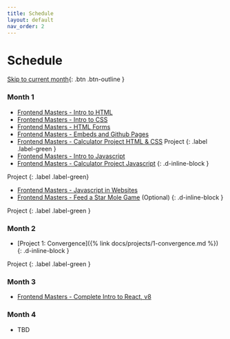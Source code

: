 ```yaml
---
title: Schedule
layout: default
nav_order: 2
---
```


# Schedule

[Skip to current month](#month-2){: .btn .btn-outline }

### Month 1

* [Frontend Masters - Intro to HTML](https://frontendmasters.com/bootcamp/introduction-html/)
* [Frontend Masters - Intro to CSS](https://frontendmasters.com/bootcamp/introduction-css/)
* [Frontend Masters - HTML Forms](https://frontendmasters.com/bootcamp/html-forms/)
* [Frontend Masters - Embeds and Github Pages](https://frontendmasters.com/bootcamp/embeds-github-pages/)
* [Frontend Masters - Calculator Project HTML & CSS](https://frontendmasters.com/bootcamp/calculator-html-css/) Project {: .label .label-green }
* [Frontend Masters - Intro to Javascript](https://frontendmasters.com/bootcamp/introduction-javascript/)
* [Frontend Masters - Calculator Project Javascript](https://frontendmasters.com/bootcamp/calculator-javascript/)
{: .d-inline-block }

Project
{: .label .label-green}

* [Frontend Masters - Javascript in Websites](https://frontendmasters.com/bootcamp/javascript-in-websites/)
* [Frontend Masters - Feed a Star Mole Game](https://frontendmasters.com/bootcamp/web-game-project/) (Optional)
{: .d-inline-block }

Project
{: .label .label-green }

### Month 2

* [Project 1: Convergence]({% link docs/projects/1-convergence.md %})
{: .d-inline-block }

Project
{: .label .label-green }

### Month 3

* [Frontend Masters - Complete Intro to React, v8](https://frontendmasters.com/courses/complete-react-v8/)

### Month 4

* TBD
